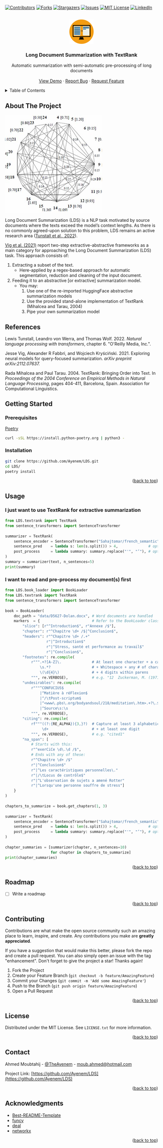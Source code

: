 <!-- Improved compatibility of back to top link: See: https://github.com/Ayenem/LDS -->
<a name="readme-top"></a>

<!-- PROJECT SHIELDS -->
<!--
*** I'm using markdown "reference style" links for readability.
*** Reference links are enclosed in brackets [ ] instead of parentheses ( ).
*** See the bottom of this document for the declaration of the reference variables
*** for contributors-url, forks-url, etc. This is an optional, concise syntax you may use.
*** https://www.markdownguide.org/basic-syntax/#reference-style-links
-->
[![Contributors][contributors-shield]][contributors-url]
[![Forks][forks-shield]][forks-url]
[![Stargazers][stars-shield]][stars-url]
[![Issues][issues-shield]][issues-url]
[![MIT License][license-shield]][license-url]
[![LinkedIn][linkedin-shield]][linkedin-url]



<!-- PROJECT LOGO -->
<br />
<div align="center">
  <a href="https://datawow.io/blogs/text-summarisation-by-textran">
    <img src="images/summarization.png" alt="Logo" width="80" height="80">
  </a>

  <h3 align="center">Long Document Summarization with TextRank</h3>

  <p align="center">
    Automatic summarization with semi-automatic pre-processing of long documents
    <br />
    <br />
    <a href=#usage>View Demo</a>
    ·
    <a href="https://github.com/Ayenem/LDS/issues">Report Bug</a>
    ·
    <a href="https://github.com/Ayenem/LDS/issues">Request Feature</a>
  </p>
</div>



<!-- TABLE OF CONTENTS -->
<details>
  <summary>Table of Contents</summary>
  <ol>
    <li>
      <a href="#about-the-project">About The Project</a>
    </li>
    <li>
      <a href="#references">References</a>
    </li>
    <li>
      <a href="#getting-started">Getting Started</a>
      <ul>
        <li><a href="#prerequisites">Prerequisites</a></li>
        <li><a href="#installation">Installation</a></li>
      </ul>
    </li>
    <li><a href="#usage">Usage</a></li>
    <li><a href="#roadmap">Roadmap</a></li>
    <li><a href="#contributing">Contributing</a></li>
    <li><a href="#license">License</a></li>
    <li><a href="#contact">Contact</a></li>
    <li><a href="#acknowledgments">Acknowledgments</a></li>
  </ol>
</details>



<!-- ABOUT THE PROJECT -->
## About The Project

[![Product Name Screen Shot][product-screenshot]](https://www.researchgate.net/publication/232645575_Graph-Based_Algorithms_for_Text_Summarization)

Long Document Summarization (LDS) is a NLP task motivated by source documents where the texts exceed the model’s context lengths. As there is no commonly agreed-upon solution to this problem, LDS remains an active research area (<a href="#references">Tunstall et al., 2022</a>).

<a href="#references">Vig et al. (2021)</a> report two-step extractive-abstractive frameworks as a main category for approaching the Long Document Summarization (LDS) task. This approach consists of:

1. Extracting a subset of the text.
    * Here-applied by a regex-based approach for automatic segmentation, reduction and cleaning of the input document.
2. Feeding it to an abstractive [or extractive] summarization model.
    * You may:
        1. Use one of the re-imported HuggingFace abstractive summarization models
        2. Use the provided stand-alone implementation of TextRank (Mihalcea and Tarau, 2004)
        3. Pipe your own summarization model

<!-- REFERENCES -->
## References

Lewis Tunstall, Leandro von Werra, and Thomas Wolf. 2022. *Natural language processing with transformers*, chapter 6. "O'Reilly Media, Inc.".

Jesse Vig, Alexander R Fabbri, and Wojciech Kryściński. 2021. Exploring neural models for query-focused summarization. *arXiv preprint arXiv:2112.07637.*

Rada Mihalcea and Paul Tarau. 2004. TextRank: Bringing Order into Text. In *Proceedings of the 2004 Conference on Empirical Methods in Natural Language Processing*, pages 404-411, Barcelona, Spain. Association for Computational Linguistics.

<!-- GETTING STARTED -->
## Getting Started

### Prerequisites

[Poetry](https://python-poetry.org/docs/#installing-with-the-official-installer)
```sh
curl -sSL https://install.python-poetry.org | python3 -
```
### Installation

```sh
git clone https://github.com/Ayenem/LDS.git
cd LDS/
poetry install
```

<p align="right">(<a href="#readme-top">back to top</a>)</p>

<!-- USAGE EXAMPLES -->
## Usage

### **I just want to use TextRank for extractive summarization**

```py
from LDS.textrank import TextRank
from sentence_transformers import SentenceTransformer

summarizer = TextRank(
    sentence_encoder = SentenceTransformer("Sahajtomar/french_semantic"),
    sentence_pred    = lambda s: len(s.split()) > 4,              # optional
    post_process     = lambda summary: summary.replace("'", "’"), # optional
)
summary = summarizer(text, n_sentences=5)
print(summary)
```

### **I want to read and pre-process my document(s) first**

```py
from LDS.book_loader import BookLoader
from LDS.textrank import TextRank
from sentence_transformers import SentenceTransformer

book = BookLoader(
    doc_path = "data/D5627-Dolan.docx", # Word documents are handled
    markers  = {                        # Refer to the BookLoader class docstrings for the role of markers
        "slice": [r"^Introduction$", r"Annexe /$"],
        "chapter": r"^Chapitre \d+ /$|^Conclusion$",
        "headers": r"^Chapitre \d+ /.+"
                   r"|^Introduction$"
                   r"|^Stress, santé et performance au travail$"
                   r"|^Conclusion$",
        "footnotes": re.compile(
            r""".+?[A-Z]\.              # At least one character + a capital letter + a dot
                \s.*?                   # + Whitespace + any # of characters
                \(\d{4}\)               # + 4 digits within parens
            """, re.VERBOSE),           # e.g. "12	Zuckerman, M. (1971). Dimensions of ..."
        "undesirables": re.compile(
            r"""^CONFUCIUS$
                |^Matière à réFlexion$
                |^/\tPost-scriptum$
                |^<www\.pbs\.org/bodyandsoul/218/meditation\.htm>.+?\.$
                |^Source\s:\s
            """, re.VERBOSE),
        "citing": re.compile(
            rf"""((?:{RE_ALPHA}){3,}?)  # Capture at least 3 alphabetic characters
                 \d+                    # + at least one digit
            """, re.VERBOSE),           # e.g. "cited1"
        "na_span": [
            # Starts with this:
            r"^exerCiCe \d\.\d /$",
            # Ends with any of these:
            r"^Chapitre \d+ /$"
            r"|^Conclusion$"
            r"|^Les caractéristiques personnelles\."
            r"|/\tLocus de contrôle$"
            r"|^L'observation de sujets a amené Rotter"
            r"|^Lorsqu'une personne souffre de stress"]
    }
)

chapters_to_summarize = book.get_chapters(1, 3)

summarizer = TextRank(
    sentence_encoder = SentenceTransformer("Sahajtomar/french_semantic"),
    sentence_pred    = lambda s: len(s.split()) > 4,              # optional
    post_process     = lambda summary: summary.replace("'", "’"), # optional
)

chapter_summaries = [summarizer(chapter, n_sentences=10)
                     for chapter in chapters_to_summarize]
print(chapter_summaries)
```

<p align="right">(<a href="#readme-top">back to top</a>)</p>


<!-- ROADMAP -->
## Roadmap

- [ ] Write a roadmap

<!-- See the [open issues](https://github.com/Ayenem/LDS/issues) for a full list of proposed features (and known issues). -->

<p align="right">(<a href="#readme-top">back to top</a>)</p>


<!-- CONTRIBUTING -->
## Contributing

Contributions are what make the open source community such an amazing place to learn, inspire, and create. Any contributions you make are **greatly appreciated**.

If you have a suggestion that would make this better, please fork the repo and create a pull request. You can also simply open an issue with the tag "enhancement".
Don't forget to give the project a star! Thanks again!

1. Fork the Project
2. Create your Feature Branch (`git checkout -b feature/AmazingFeature`)
3. Commit your Changes (`git commit -m 'Add some AmazingFeature'`)
4. Push to the Branch (`git push origin feature/AmazingFeature`)
5. Open a Pull Request

<p align="right">(<a href="#readme-top">back to top</a>)</p>



<!-- LICENSE -->
## License

Distributed under the MIT License. See `LICENSE.txt` for more information.

<p align="right">(<a href="#readme-top">back to top</a>)</p>



<!-- CONTACT -->
## Contact

Ahmed Moubtahij - [@TheAyenem](https://twitter.com/TheAyenem) - moub.ahmed@hotmail.com

Project Link: [https://github.com/Ayenem/LDS](https://github.com/Ayenem/LDS)

<p align="right">(<a href="#readme-top">back to top</a>)</p>


<!-- ACKNOWLEDGMENTS -->
## Acknowledgments

<!-- AM: MENTION THE NETWORKX AN DEAL LIBRARIES -->
* [Best-README-Template](https://github.com/othneildrew/Best-README-Template)
* [funcy](https://github.com/Suor/funcy)
* [deal](https://github.com/life4/deal)
* [networkx](https://networkx.org/documentation/stable/reference/algorithms/generated/networkx.algorithms.link_analysis.pagerank_alg.pagerank.html)

<p align="right">(<a href="#readme-top">back to top</a>)</p>


<!-- MARKDOWN LINKS & IMAGES -->
<!-- https://www.markdownguide.org/basic-syntax/#reference-style-links -->
[contributors-shield]: https://img.shields.io/github/contributors/Ayenem/LDS.svg?style=for-the-badge
[contributors-url]: https://github.com/Ayenem/LDS/graphs/contributors
[forks-shield]: https://img.shields.io/github/forks/Ayenem/LDS.svg?style=for-the-badge
[forks-url]: https://github.com/Ayenem/LDS/network/members
[stars-shield]: https://img.shields.io/github/stars/Ayenem/LDS.svg?style=for-the-badge
[stars-url]: https://github.com/Ayenem/LDS/stargazers
[issues-shield]: https://img.shields.io/github/issues/Ayenem/LDS.svg?style=for-the-badge
[issues-url]: https://github.com/Ayenem/LDS/issues
[license-shield]: https://img.shields.io/github/license/Ayenem/LDS?style=for-the-badge
[license-url]: https://github.com/Ayenem/LDS/blob/master/LICENSE.txt
[linkedin-shield]: https://img.shields.io/badge/-LinkedIn-black.svg?style=for-the-badge&logo=linkedin&colorB=555
[linkedin-url]: https://www.linkedin.com/in/ahmed-moubtahij/
[product-screenshot]: images/textrank_graph.png
[Next.js]: https://img.shields.io/badge/next.js-000000?style=for-the-badge&logo=nextdotjs&logoColor=white
[Next-url]: https://nextjs.org/
[React.js]: https://img.shields.io/badge/React-20232A?style=for-the-badge&logo=react&logoColor=61DAFB
[React-url]: https://reactjs.org/
[Vue.js]: https://img.shields.io/badge/Vue.js-35495E?style=for-the-badge&logo=vuedotjs&logoColor=4FC08D
[Vue-url]: https://vuejs.org/
[Angular.io]: https://img.shields.io/badge/Angular-DD0031?style=for-the-badge&logo=angular&logoColor=white
[Angular-url]: https://angular.io/
[Svelte.dev]: https://img.shields.io/badge/Svelte-4A4A55?style=for-the-badge&logo=svelte&logoColor=FF3E00
[Svelte-url]: https://svelte.dev/
[Laravel.com]: https://img.shields.io/badge/Laravel-FF2D20?style=for-the-badge&logo=laravel&logoColor=white
[Laravel-url]: https://laravel.com
[Bootstrap.com]: https://img.shields.io/badge/Bootstrap-563D7C?style=for-the-badge&logo=bootstrap&logoColor=white
[Bootstrap-url]: https://getbootstrap.com
[JQuery.com]: https://img.shields.io/badge/jQuery-0769AD?style=for-the-badge&logo=jquery&logoColor=white
[JQuery-url]: https://jquery.com
